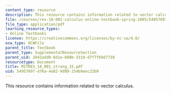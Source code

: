 ```yaml
---
content_type: resource
description: This resource contains information related to vector calculus.
file: /courses/res-18-001-calculus-online-textbook-spring-2005/54957897d76a4e829d80254b9eec22b9_MITRES_18_001_strang_15.pdf
file_type: application/pdf
learning_resource_types:
- Online Textbooks
license: https://creativecommons.org/licenses/by-nc-sa/4.0/
ocw_type: OCWFile
parent_title: Textbook
parent_type: SupplementalResourceSection
parent_uid: 2842add0-8d1e-680b-3318-d7f7f69d7739
resourcetype: Document
title: MITRES_18_001_strang_15.pdf
uid: 54957897-d76a-4e82-9d80-254b9eec22b9
---
```

This resource contains information related to vector calculus.
